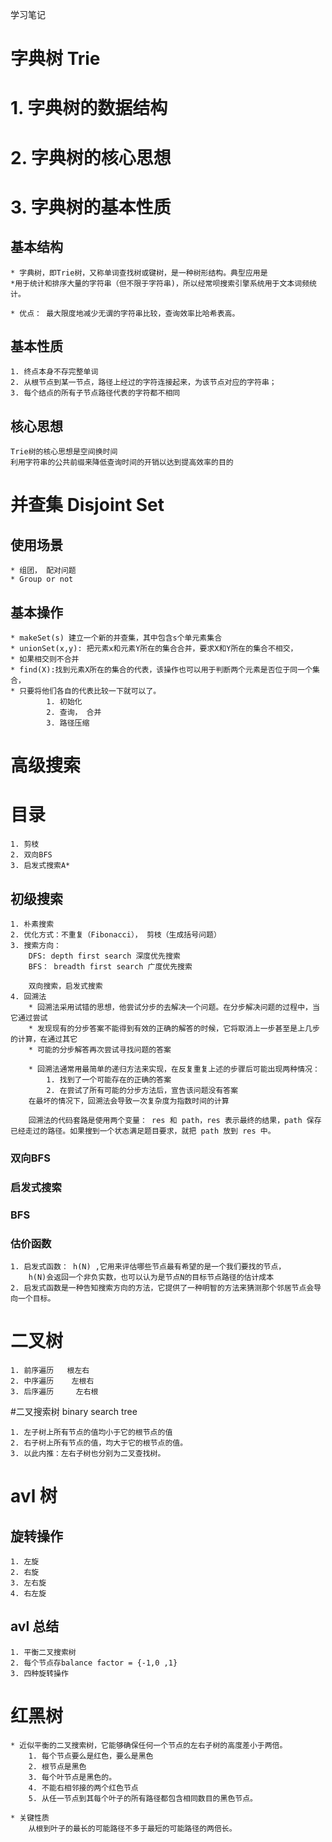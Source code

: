 学习笔记


# 字典树   Trie


# 1. 字典树的数据结构
# 2. 字典树的核心思想
# 3. 字典树的基本性质

## 基本结构
    * 字典树，即Trie树，又称单词查找树或键树，是一种树形结构。典型应用是
    *用于统计和排序大量的字符串（但不限于字符串)，所以经常呗搜索引擎系统用于文本词频统计。
    
    * 优点： 最大限度地减少无谓的字符串比较，查询效率比哈希表高。

## 基本性质
    1. 终点本身不存完整单词
    2. 从根节点到某一节点，路径上经过的字符连接起来，为该节点对应的字符串；
    3. 每个结点的所有子节点路径代表的字符都不相同

## 核心思想
    Trie树的核心思想是空间换时间
    利用字符串的公共前缀来降低查询时间的开销以达到提高效率的目的
    

# 并查集   Disjoint Set

## 使用场景
    * 组团， 配对问题
    * Group or not

## 基本操作
    * makeSet(s) 建立一个新的并查集，其中包含s个单元素集合
    * unionSet(x,y): 把元素x和元素Y所在的集合合并，要求X和Y所在的集合不相交，
    * 如果相交则不合并
    * find(X):找到元素X所在的集合的代表，该操作也可以用于判断两个元素是否位于同一个集合，
    * 只要将他们各自的代表比较一下就可以了。
            1. 初始化
            2. 查询， 合并
            3. 路径压缩


# 高级搜索

# 目录
    1. 剪枝
    2. 双向BFS
    3. 启发式搜索A*

## 初级搜索
    1. 朴素搜索
    2. 优化方式：不重复（Fibonacci）， 剪枝（生成括号问题）
    3. 搜索方向：
        DFS: depth first search 深度优先搜索
        BFS： breadth first search 广度优先搜索
    
        双向搜索，启发式搜索
    4. 回溯法
        * 回溯法采用试错的思想，他尝试分步的去解决一个问题。在分步解决问题的过程中，当它通过尝试
        * 发现现有的分步答案不能得到有效的正确的解答的时候，它将取消上一步甚至是上几步的计算，在通过其它
        * 可能的分步解答再次尝试寻找问题的答案
        
        * 回溯法通常用最简单的递归方法来实现，在反复重复上述的步骤后可能出现两种情况：
            1. 找到了一个可能存在的正确的答案
            2. 在尝试了所有可能的分步方法后，宣告该问题没有答案
        在最坏的情况下，回溯法会导致一次复杂度为指数时间的计算  
        
        回溯法的代码套路是使用两个变量： res 和 path，res 表示最终的结果，path 保存已经走过的路径。如果搜到一个状态满足题目要求，就把 path 放到 res 中。

### 双向BFS

### 启发式搜索

### BFS

### 估价函数
    1. 启发式函数： h(N) ,它用来评估哪些节点最有希望的是一个我们要找的节点，
        h(N)会返回一个非负实数，也可以认为是节点N的目标节点路径的估计成本
    2. 启发式函数是一种告知搜索方向的方法，它提供了一种明智的方法来猜测那个邻居节点会导向一个目标。


# 二叉树   
    1. 前序遍历   根左右
    2. 中序遍历    左根右
    3. 后序遍历     左右根

#二叉搜索树  binary search tree 

    1. 左子树上所有节点的值均小于它的根节点的值
    2. 右子树上所有节点的值，均大于它的根节点的值。
    3. 以此内推：左右子树也分别为二叉查找树。

# avl 树

## 旋转操作
    1. 左旋
    2. 右旋
    3. 左右旋
    4. 右左旋

## avl 总结
    1. 平衡二叉搜索树
    2. 每个节点存balance factor = {-1,0 ,1}
    3. 四种旋转操作

# 红黑树
    * 近似平衡的二叉搜索树，它能够确保任何一个节点的左右子树的高度差小于两倍。
        1. 每个节点要么是红色，要么是黑色
        2. 根节点是黑色
        3. 每个叶节点是黑色的。
        4. 不能右相邻接的两个红色节点
        5. 从任一节点到其每个叶子的所有路径都包含相同数目的黑色节点。
    
    * 关键性质
        从根到叶子的最长的可能路径不多于最短的可能路径的两倍长。

